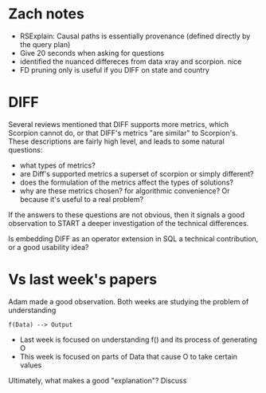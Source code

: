 # Zach notes

* RSExplain: Causal paths is essentially provenance (defined directly by the query plan)
* Give 20 seconds when asking for questions
* identified the nuanced differeces from data xray and scorpion.  nice
* FD pruning only is useful if you DIFF on state and country

# DIFF

Several reviews mentioned that DIFF supports more metrics, which Scorpion cannot do,
or that DIFF's metrics "are similar" to Scorpion's.  These descriptions are fairly high
level, and leads to some natural questions:

* what types of metrics?  
* are Diff's supported metrics a superset of scorpion or simply different?
* does the formulation of the metrics affect the types of solutions?
* why are these metrics chosen?  for algorithmic convenience?  Or because it's useful to a real problem?

If the answers to these questions are not obvious, then it signals a good observation to START a deeper investigation of the technical differences.


Is embedding DIFF as an operator extension in SQL a technical contribution, or a good usability idea?

# Vs last week's papers

Adam made a good observation.  Both weeks are studying the problem of understanding

    f(Data) --> Output

* Last week is focused on understanding f() and its process of generating O
* This week is focused on parts of Data that cause O to take certain values


Ultimately, what makes a good "explanation"?  Discuss